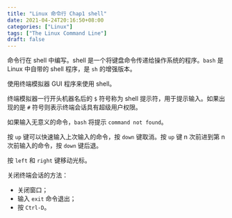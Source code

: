```yaml
---
title: "Linux 命令行 Chap1 shell"
date: 2021-04-24T20:16:50+08:00
categories: ["Linux"]
tags: ["The Linux Command Line"]
draft: false
---
```


命令行在 shell 中编写。shell 是一个将键盘命令传递给操作系统的程序。`bash` 是 Linux 中自带的 shell 程序，是 `sh` 的增强版本。

使用终端模拟器 GUI 程序来使用 shell。

<!--more-->

终端模拟器一行开头机器名后的 `$` 符号称为 shell 提示符，用于提示输入。如果出现的是 `#` 符号则表示终端会话具有超级用户权限。

如果输入无意义的命令，`bash` 将提示 `command not found`。

按 `up` 键可以快速输入上次输入的命令，按 `down` 键取消。按 `up` 键 n 次前进到第 n 次前输入的命令，按 `down` 键后退。

按 `left` 和 `right` 键移动光标。

关闭终端会话的方法：

- 关闭窗口；
- 输入 `exit` 命令退出；
- 按 `Ctrl-D`。